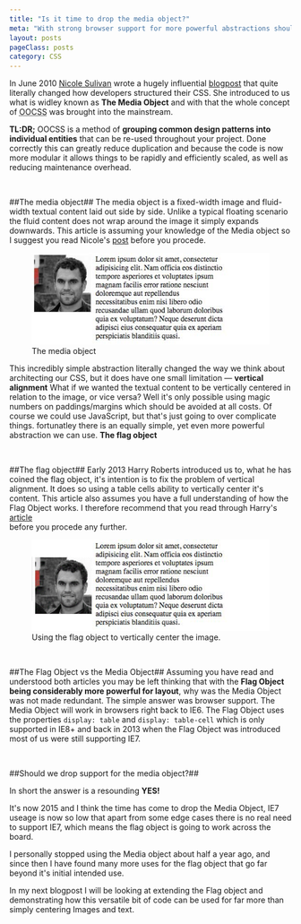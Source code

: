 ```yaml
---
title: "Is it time to drop the media object?"
meta: "With strong browser support for more powerful abstractions should we drop the media object?"
layout: posts
pageClass: posts
category: CSS
---
```


In June 2010 [Nicole Sulivan](http://twitter.com/stubbornella) wrote a hugely 
influential [blogpost](http://www.stubbornella.org/content/2010/06/25/the-media-object-saves-hundreds-of-lines-of-code/) 
that quite literally changed how developers structured their CSS.  She introduced 
to us what is widley known as **The Media Object** and with that the whole concept
 of  <abbr title="Object-Oriented CSS">OOCSS</abbr> was brought into the mainstream.

**TL:DR;** OOCSS is a method of **grouping common design
 patterns into individual entities** that can be re-used throughout your
 project.  Done correctly this can 
 greatly reduce duplication and because the code is now more modular it allows
 things to be rapidly and efficiently scaled, as well as reducing maintenance
 overhead.

&nbsp;

##The media object##
The media object is a fixed-width image and fluid-width textual
 content laid out side by side. Unlike a typical floating scenario the fluid 
 content does not wrap around the image it simply expands downwards.
 This article is assuming your knowledge of the Media object so I suggest you
 read Nicole's [post](http://www.stubbornella.org/content/2010/06/25/the-media-object-saves-hundreds-of-lines-of-code/) before you procede.

<figure>
	<img src="/img/build/posts/2015/01-05/screen-1.jpg" alt>
	<figcaption>The media object</figcaption>
</figure>

This incredibly simple abstraction literally changed the way we think about
architecting our CSS, but it does have one small limitation &mdash; 
**vertical alignment** What if we wanted the textual content to be vertically 
centered in relation to the image, or vice versa?  Well it's only possible
using magic numbers on paddings/margins which should be avoided at all costs.
Of course we could use JavaScript, but that's just going to over complicate things.
fortunatley there is an equally simple, yet even more powerful abstraction we can
use. **The flag object**

&nbsp;

##The flag object##
Early 2013 Harry Roberts introduced us to, what he has coined the flag object,
it's intention is to fix the problem of vertical alignment.  It does so using a 
table cells ability to vertically center it's content.
This article also assumes you have a full understanding of how the Flag  Object works. I therefore recommend that you read through Harry's 
[article](http://csswizardry.com/2013/05/the-flag-object/)  
before you procede any further.
<figure>
	<img src="/img/build/posts/2015/01-05/screen-2.png" alt>
	<figcaption>Using the flag object to vertically center the image.</figcaption>
</figure>

&nbsp;

##The Flag Object vs the Media Object##
Assuming you have read and understood both articles you may be left thinking
that with the **Flag Object being considerably more powerful for layout**, why was
the Media Object was not made redundant.  The simple answer was browser support.
The Media Object will work in browsers right back to IE6.  The Flag Object
uses the properties `display: table` and `display: table-cell` which is only
supported in IE8+ and back in 2013 when the Flag Object was introduced most of us were still supporting IE7.

&nbsp;

##Should we drop support for the media object?##

In short the answer is a resounding **YES!**

It's now 2015 and I think the time has come to drop the Media Object, IE7 useage is now so low that apart from some edge cases there is no real need to support IE7, which means the flag object is going to work across the board.  

I personally stopped using the Media object about half a year ago, and since then I have found many more uses for the flag object that go far beyond it's initial intended use.

In my next blogpost I will be looking at extending the Flag object and demonstrating how this versatile bit of code can be used for far more than simply centering Images and text.



